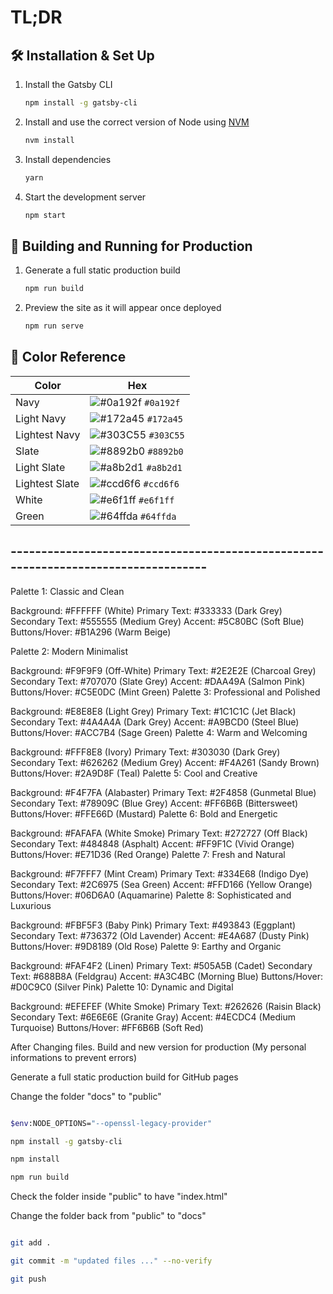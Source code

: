 # TL;DR

## 🛠 Installation & Set Up

1. Install the Gatsby CLI

   ```sh
   npm install -g gatsby-cli
   ```

2. Install and use the correct version of Node using [NVM](https://github.com/nvm-sh/nvm)

   ```sh
   nvm install
   ```

3. Install dependencies

   ```sh
   yarn
   ```

4. Start the development server

   ```sh
   npm start
   ```

## 🚀 Building and Running for Production

1. Generate a full static production build

   ```sh
   npm run build
   ```

1. Preview the site as it will appear once deployed

   ```sh
   npm run serve
   ```

## 🎨 Color Reference

| Color          | Hex                                                                |
| -------------- | ------------------------------------------------------------------ |
| Navy           | ![#0a192f](https://via.placeholder.com/10/0a192f?text=+) `#0a192f` |
| Light Navy     | ![#172a45](https://via.placeholder.com/10/0a192f?text=+) `#172a45` |
| Lightest Navy  | ![#303C55](https://via.placeholder.com/10/303C55?text=+) `#303C55` |
| Slate          | ![#8892b0](https://via.placeholder.com/10/8892b0?text=+) `#8892b0` |
| Light Slate    | ![#a8b2d1](https://via.placeholder.com/10/a8b2d1?text=+) `#a8b2d1` |
| Lightest Slate | ![#ccd6f6](https://via.placeholder.com/10/ccd6f6?text=+) `#ccd6f6` |
| White          | ![#e6f1ff](https://via.placeholder.com/10/e6f1ff?text=+) `#e6f1ff` |
| Green          | ![#64ffda](https://via.placeholder.com/10/64ffda?text=+) `#64ffda` |

## -----------------------------------------------------------------------------------

Palette 1: Classic and Clean

Background: #FFFFFF (White)
Primary Text: #333333 (Dark Grey)
Secondary Text: #555555 (Medium Grey)
Accent: #5C80BC (Soft Blue)
Buttons/Hover: #B1A296 (Warm Beige)

Palette 2: Modern Minimalist

Background: #F9F9F9 (Off-White)
Primary Text: #2E2E2E (Charcoal Grey)
Secondary Text: #707070 (Slate Grey)
Accent: #DAA49A (Salmon Pink)
Buttons/Hover: #C5E0DC (Mint Green)
Palette 3: Professional and Polished

Background: #E8E8E8 (Light Grey)
Primary Text: #1C1C1C (Jet Black)
Secondary Text: #4A4A4A (Dark Grey)
Accent: #A9BCD0 (Steel Blue)
Buttons/Hover: #ACC7B4 (Sage Green)
Palette 4: Warm and Welcoming

Background: #FFF8E8 (Ivory)
Primary Text: #303030 (Dark Grey)
Secondary Text: #626262 (Medium Grey)
Accent: #F4A261 (Sandy Brown)
Buttons/Hover: #2A9D8F (Teal)
Palette 5: Cool and Creative

Background: #F4F7FA (Alabaster)
Primary Text: #2F4858 (Gunmetal Blue)
Secondary Text: #78909C (Blue Grey)
Accent: #FF6B6B (Bittersweet)
Buttons/Hover: #FFE66D (Mustard)
Palette 6: Bold and Energetic

Background: #FAFAFA (White Smoke)
Primary Text: #272727 (Off Black)
Secondary Text: #484848 (Asphalt)
Accent: #FF9F1C (Vivid Orange)
Buttons/Hover: #E71D36 (Red Orange)
Palette 7: Fresh and Natural

Background: #F7FFF7 (Mint Cream)
Primary Text: #334E68 (Indigo Dye)
Secondary Text: #2C6975 (Sea Green)
Accent: #FFD166 (Yellow Orange)
Buttons/Hover: #06D6A0 (Aquamarine)
Palette 8: Sophisticated and Luxurious

Background: #FBF5F3 (Baby Pink)
Primary Text: #493843 (Eggplant)
Secondary Text: #736372 (Old Lavender)
Accent: #E4A687 (Dusty Pink)
Buttons/Hover: #9D8189 (Old Rose)
Palette 9: Earthy and Organic

Background: #FAF4F2 (Linen)
Primary Text: #505A5B (Cadet)
Secondary Text: #688B8A (Feldgrau)
Accent: #A3C4BC (Morning Blue)
Buttons/Hover: #D0C9C0 (Silver Pink)
Palette 10: Dynamic and Digital

Background: #EFEFEF (White Smoke)
Primary Text: #262626 (Raisin Black)
Secondary Text: #6E6E6E (Granite Gray)
Accent: #4ECDC4 (Medium Turquoise)
Buttons/Hover: #FF6B6B (Soft Red)

After Changing files. Build and new version for production (My personal informations to prevent errors)

Generate a full static production build for GitHub pages

Change the folder "docs" to "public"

```sh

$env:NODE_OPTIONS="--openssl-legacy-provider"

npm install -g gatsby-cli

npm install

npm run build

```

Check the folder inside "public" to have "index.html"

Change the folder back from "public" to "docs"

```sh

git add .

git commit -m "updated files ..." --no-verify

git push

```

